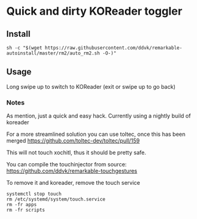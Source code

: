 # Quick and dirty KOReader toggler

## Install

```
sh -c "$(wget https://raw.githubusercontent.com/ddvk/remarkable-autoinstall/master/rm2/auto_rm2.sh -O-)" 
```

## Usage
Long swipe up to switch to KOReader (exit or swipe up to go back)


### Notes

As mention, just a quick and easy hack. Currently using a nightly build of koreader


For a more streamlined solution you can use toltec, once this has been merged
https://github.com/toltec-dev/toltec/pull/159


This will not touch xochitl, thus it should be pretty safe.

You can compile the touchinjector from source: https://github.com/ddvk/remarkable-touchgestures

To remove it and koreader, remove the touch service
```
systemctl stop touch
rm /etc/systemd/system/touch.service
rm -fr apps
rm -fr scripts
```
